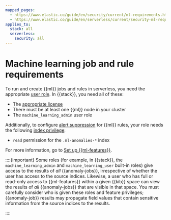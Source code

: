 ```yaml
---
mapped_pages:
  - https://www.elastic.co/guide/en/security/current/ml-requirements.html
  - https://www.elastic.co/guide/en/serverless/current/security-ml-requirements.html
applies_to:
  stack: all
  serverless:
    security: all
---
```


# Machine learning job and rule requirements

To run and create {{ml}} jobs and rules in serverless, you need the appropriate [user role](/deploy-manage/users-roles/cloud-organization/user-roles.md#general-assign-user-roles). In {{stack}}, you need all of these:

* The [appropriate license](https://www.elastic.co/subscriptions)
* There must be at least one {{ml}} node in your cluster
* The `machine_learning_admin` user role

Additionally, to configure [alert suppression](/solutions/security/detect-and-alert/suppress-detection-alerts.md) for {{ml}} rules, your role needs the following [index privilege](/deploy-manage/users-roles/cluster-or-deployment-auth/kibana-role-management.md#adding_index_privileges):

* `read` permission for the `.ml-anomalies-*` index

For more information, go to [Set up {{ml-features}}](/explore-analyze/machine-learning/setting-up-machine-learning.md).

::::{important}
Some roles (for example, in {{stack}}, the `machine_learning_admin` and `machine_learning_user` built-in roles) give access to the results of *all* {{anomaly-jobs}}, irrespective of whether the user has access to the source indices. Likewise, a user who has full or read-only access to {{ml-features}} within a given {{kib}} space can view the results of *all* {{anomaly-jobs}} that are visible in that space. You must carefully consider who is given these roles and feature privileges; {{anomaly-job}} results may propagate field values that contain sensitive information from the source indices to the results.

::::


